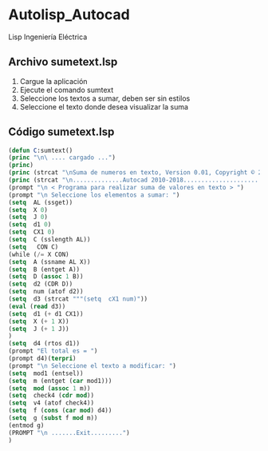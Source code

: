 # Autolisp_Autocad
Lisp Ingeniería Eléctrica

## Archivo sumetext.lsp
1. Cargue la aplicación
2. Ejecute el comando sumtext
3. Seleccione los textos a sumar, deben ser sin estilos
4. Seleccione el texto donde desea visualizar la suma


## Código sumetext.lsp

```lisp
(defun C:sumtext()
(princ "\n\ .... cargado ...")
(princ)
(princ (strcat "\nSuma de numeros en texto, Version 0.01, Copyright © 2011 by Ing. Marco Polo"))
(princ (strcat "\n..............Autocad 2010-2018............................................."))
(prompt "\n < Programa para realizar suma de valores en texto > ")
(prompt "\n Seleccione los elementos a sumar: ")
(setq  AL (ssget))
(setq  X 0)
(setq  J 0)
(setq  d1 0)
(setq  CX1 0)
(setq  C (sslength AL))
(setq   CON C)
(while (/= X CON)
(setq  A (ssname AL X))
(setq  B (entget A))
(setq  D (assoc 1 B))
(setq  d2 (CDR D))
(setq  num (atof d2))
(setq  d3 (strcat """(setq  cX1 num)"))
(eval (read d3))
(setq  d1 (+ d1 CX1))
(setq  X (+ 1 X))
(setq  J (+ 1 J))
)
(setq  d4 (rtos d1))
(prompt "El total es = ")
(prompt d4)(terpri)
(prompt "\n Seleccione el texto a modificar: ")
(setq  mod1 (entsel))
(setq  m (entget (car mod1)))
(setq  mod (assoc 1 m))
(setq  check4 (cdr mod))
(setq  v4 (atof check4))
(setq  f (cons (car mod) d4))
(setq  g (subst f mod m))
(entmod g)
(PROMPT "\n .......Exit.........")
)

```


